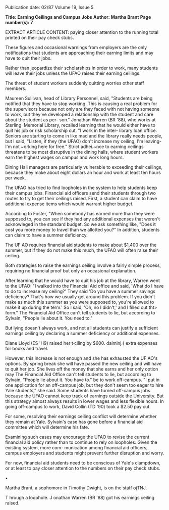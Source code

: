 Publication date: 02/87
Volume 19, Issue 5

**Title:  Earning Ceilings and Campus Jobs**
**Author: Martha Brant**
**Page number(s): 7**

EXTRACT ARTICLE CONTENT:
paying closer attention to the running 
total printed on their pay check stubs. 

These figures and occasional warnings 
from employers are 
the only 
notifications that students are 
approaching their earning limits and 
may have to quit their jobs. 

Rather than jeopardize their 
scholarships in order to work, many 
students will leave their jobs unless the 
UFAO raises their earning ceilings. 

The threat of student workers suddenly 
quitting worries other staff members. 

Maureen Sullivan, head of Library 
Personnel, said, "Students are being 
notified that they have to stop working. 
This is causing a real problem for the 
supervisors because not only are they 
faced with not having someone to 
work, but they've developed 
a 
relationship with the student and care 
about the student 
as 
per-
son." Jonathan Warren (BR '88), who 
works at Sterling· Memorial Library, 
recalled learning that he would either 
have to quit his job or risk 
scholarship cut. "I work in the inter-
library loan office. Seniors are starting 
to come in like mad and the library 
really needs people, but I said, "Listen, 
if they (the UFAO) don't increase my 
ceiling, I'm leaving- I'm not ~orking 
here for free." Strict 
adhei.~nce to 
earning ceilings threatens to be most 
disruptive in the dining halls, where 
student workers earn the highest wages 
on campus and work long hours. 

Dining Hall managers are particularly 
vulnerable to exceeding their ceilings, 
because they make about eight dollars 
an hour and work at least ten hours per 
week. 

The UFAO has 
tried 
to 
find 
loopholes in the system to help students 
keep their campus jobs. Financial aid 
officers send their students through 
two routes to try to get their ceilings 
raised. First, a student can claim to 
have additional expense items which 
would 
warrant 
higher 
budget. 

According to Foster, "When somebody 
has earned more than they were 
supposed to, you can see if they had 
any additional expenses that weren't 
acknowleged in the standard budget. 
So we ask something like, "Does it cost 
you more money to travel than we 
allotted you?" In addition, students can 
claim to have a summer deficiency. 

The UF AO requires financial aid 
students to make about $1,400 over the 
summer, but if they do not make this 
much, the UFAO will often raise their 
ceiling. 

Both strategies to raise the earnings 
ceiling involve a fairly simple process, 
requiring no financial proof but only 
an 
occasional explanation. 

After 
learning that he would have to quit his 
job at the library, Warren went to the 
UFAO: "I walked into the Financial 
Aid office and said, 'What do I have to 
do to increase my ceiling?' They said 
'Do you have a summer savings 
deficiency? That's how we usually get 
around this problem. If you didn't 
make as much this summer as you 
were supposed to, you're allowed to 
make it up during the term.' So I said, 
'Oh, no I didn't,' and I filled out tht> 
form." The Financial Aid Office can't 
tell students to lie, but according to 
Sylvain, "People lie about it. You need 
to." 

But lying doesn't always work, and 
not all students can justify a sufficient 
earnings ceiling by declaring a summer 
deficiency or additional 
expenses. 

Diane Lloyd (ES 'H9) raised her 
t·ciling by 
$600. 
daiminj.{ extra 
expenses 
for 
books and 
travel. 

However, this increase is not enough 
and she has exhausted the UF AO's 
options. By spring break she will have 
passed the new ceiling and will have to 
quit her job. She lives off the money 
that she earns and her only option may 
The Financial Aid 
Office can't tell 
students to lie, but 
according to Sylvain, 
"People lie about it. 
You have to." 
be to work off-campus. "I put in one 
application for an off-campus job, but 
they don't seem too eager to hire Yale 
students," she said. Some students 
have 
turned 
off-campus jobs 
because the UFAO cannot keep track 
of earnings outside the University. But 
this strategy almost always results in 
lower wages and less flexible hours. In 
going off-campus to work, David 
Collin (TD '90) took a $2.50 pay cut. 

For some, resolving their earnings 
ceiling conflict will determine whether 
they remain at Yale. Sylvain's case has 
gone before a financial aid committee 
which 
will 
determine his 
fate. 

Examining such cases may encourage 
the UFAO to revise the current 
financial aid policy rather than to 
continue to rely on loopholes. Given 
the 
existing system, 
more com-
munication among financial aid 
officers, 
campus 
employers and 
students might prevent further 
disruption 
and 
worry. 

For 
now, 
financial aid students need to be 
conscious of Yale's clampdown, or at 
least to pay closer attention to the 
numbers on their pay check stubs. 

• 

Martha Brant, a sophomore in Timothy 
Dwight, is on the staff ojTNJ. 

T hrough a loophole. J onathan Warren (BR '88) got his earnings ceiling raised.